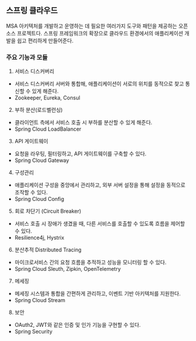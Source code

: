 ## 스프링 클라우드
MSA 아키텍처를 개발하고 운영하는 데 필요한 여러가지 도구와 패턴을 제공하는 오픈 소스 프로젝트다. 
스프링 프레임워크의 확장으로 클라우드 환경에서의 애플리케이션 개발을 쉽고 편리하게 만들어준다. 
### 주요 기능과 모듈
1. 서비스 디스커버리
- 서비스 디스커버리 서버와 통합해, 애플리케이션이 서로의 위치를 동적으로 찾고 통신할 수 있게 해준다. 
- Zookeeper, Eureka, Consul
2. 부하 분산(로드벨런싱)
- 클라이언트 측에서 서비스 호출 시 부하를 분산할 수 있게 해준다.
- Spring Cloud LoadBalancer
3. API 게이트웨이 
- 요청을 라우팅, 필터링하고, API 게이트웨이를 구축할 수 있다. 
- Spring Cloud Gateway
4. 구성관리 
- 애플리케이션 구성을 중앙에서 관리하고, 외부 서버 설정을 통해 설정을 동적으로 조작할 수 있다.
- Spring Cloud Config
5. 회로 차단기 (Circuit Breaker)
- 서비스 호출 시 장애가 생겼을 때, 다른 서비스를 호출할 수 있도록 흐름을 제어할 수 있다. 
- Resilience4j, Hystrix
6. 분산추적 Distributed Tracing
- 마이크로서비스 간의 요청 흐름을 추적하고 성능을 모니터링 할 수 있다. 
- Spring Cloud Sleuth, Zipkin, OpenTelemetry  
7. 메세징
- 메세징 시스템과 통합을 간편하게 관리하고, 이벤트 기반 아키텍처를 지원한다.   
- Spring Cloud Stream  
8. 보안
- OAuth2, JWT와 같은 인증 및 인가 기능을 구현할 수 있다. 
- Spring Security


